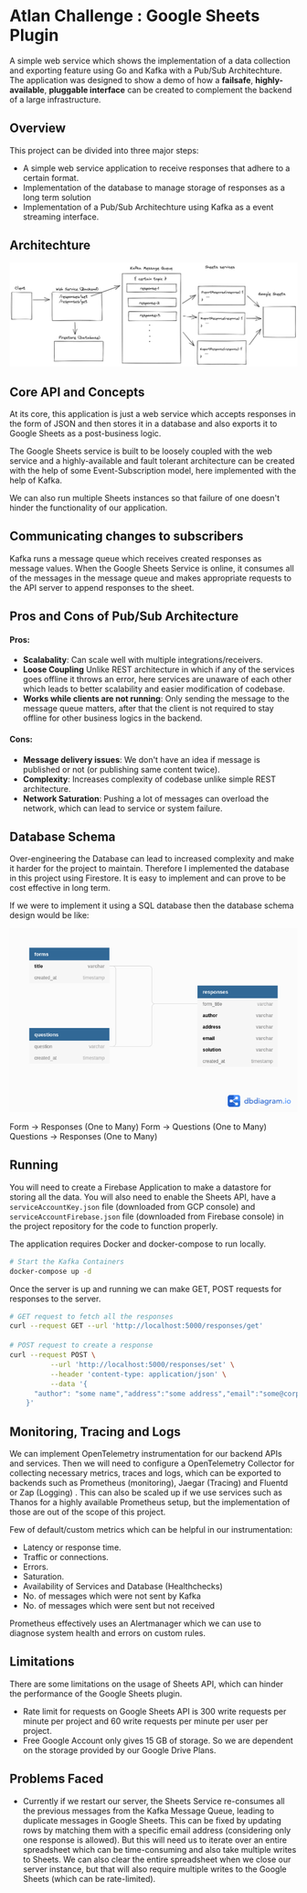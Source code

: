 # Atlan Challenge : Google Sheets Plugin

A simple web service which shows the implementation of a data collection and exporting feature using Go and Kafka with a Pub/Sub Architechture. The application was designed to show a demo of how a **failsafe**, **highly-available**, **pluggable interface** can be created to complement the backend of a large infrastructure.

## Overview

This project can be divided into three major steps:
- A simple web service application to receive responses that adhere to a certain format.
- Implementation of the database to manage storage of responses as a long term solution
- Implementation of a Pub/Sub Architechture using Kafka as a event streaming interface.

## Architechture

![](images/architecture.png)

## Core API and Concepts

At its core, this application is just a web service which accepts responses in the form of JSON and then stores it in a database and also exports it to Google Sheets as a post-business logic.

The Google Sheets service is built to be loosely coupled with the web service and a highly-available and fault tolerant architecture can be created with the help of some Event-Subscription model, here implemented with the help of Kafka.

We can also run multiple Sheets instances so that failure of one doesn't hinder the functionality of our application.

## Communicating changes to subscribers

Kafka runs a message queue which receives created responses as message values. When the Google Sheets Service is online, it consumes all of the messages in the message queue and makes appropriate requests to the API server to append responses to the sheet.

## Pros and Cons of Pub/Sub Architecture

#### Pros:
- **Scalabality**: Can scale well with multiple integrations/receivers.
- **Loose Coupling** Unlike REST architecture in which if any of the services goes offline it throws an error, here services are unaware of each other which leads to better scalability and easier modification of codebase.
- **Works while clients are not running**: Only sending the message to the message queue matters, after that the client is not required to stay offline for other business logics in the backend.

#### Cons:
- **Message delivery issues**: We don't have an idea if message is published or not (or publishing same content twice).
- **Complexity**: Increases complexity of codebase unlike simple REST architecture.
- **Network Saturation**: Pushing a lot of messages can overload the network, which can lead to service or system failure.

## Database Schema

Over-engineering the Database can lead to increased complexity and make it harder for the project to maintain. Therefore I implemented the database in this project using Firestore. It is easy to implement and can prove to be cost effective in long term.

If we were to implement it using a SQL database then the database schema design would be like:

![](images/db.png)

Form -> Responses (One to Many)
Form -> Questions (One to Many)
Questions -> Responses (One to Many)

## Running

You will need to create a Firebase Application to make a datastore for storing all the data. You will also need to enable the Sheets API, have a ```serviceAccountKey.json``` file (downloaded from GCP console) and ```serviceAccountFirebase.json``` file (downloaded from Firebase console) in the project repository for the code to function properly.

The application requires Docker and docker-compose to run locally.

```sh
# Start the Kafka Containers
docker-compose up -d 
```

Once the server is up and running we can make GET, POST requests for responses to the server.

```sh
# GET request to fetch all the responses
curl --request GET --url 'http://localhost:5000/responses/get'

# POST request to create a response
curl --request POST \
          --url 'http://localhost:5000/responses/set' \
          --header 'content-type: application/json' \
          --data '{
      "author": "some name","address":"some address","email":"some@corp.com","solution":"some solution"
    }'
```

## Monitoring, Tracing and Logs

We can implement OpenTelemetry instrumentation for our backend APIs and services. Then we will need to  configure a OpenTelemetry Collector for collecting necessary metrics, traces and logs, which can be exported to backends such as Prometheus (monitoring), Jaegar (Tracing) and Fluentd or Zap (Logging) . This can also be scaled up if we use services such as Thanos for a highly available Prometheus setup, but the implementation of those are out of the scope of this project.

Few of default/custom metrics which can be helpful in our instrumentation:
- Latency or response time.
- Traffic or connections.
- Errors.
- Saturation.
- Availability of Services and Database (Healthchecks)
- No. of messages which were not sent by Kafka
- No. of messages which were sent but not received

Prometheus effectively uses an Alertmanager which we can use to diagnose system health and errors on custom rules.

## Limitations

There are some limitations on the usage of Sheets API, which can hinder the performance of the Google Sheets plugin.

- Rate limit for requests on Google Sheets API is 300 write requests per minute per project and 60 write requests per minute per user per project.
- Free Google Account only gives 15 GB of storage. So we are dependent on the storage provided by our Google Drive Plans.

## Problems Faced

- Currently if we restart our server, the Sheets Service re-consumes all the previous messages from the Kafka Message Queue, leading to duplicate messages in Google Sheets. This can be fixed by updating rows by matching them with a specific email address (considering only one response is allowed). But this will need us to iterate over an entire spreadsheet which can be time-consuming and also take multiple writes to Sheets. We can also clear the entire spreadsheet when we close our server instance, but that will also require multiple writes to the Google Sheets (which can be rate-limited).
